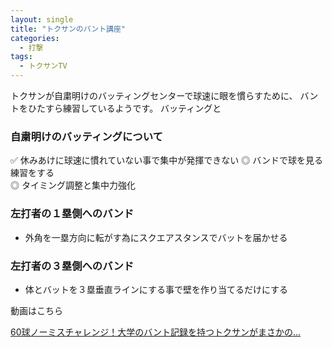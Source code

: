 ```yaml
---
layout: single
title: "トクサンのバント講座"
categories:
  - 打撃 
tags:
  - トクサンTV
---
```


トクサンが自粛明けのバッティングセンターで球速に眼を慣らすために、
バントをひたすら練習しているようです。
バッティングと

### 自粛明けのバッティングについて

✅ 休みあけに球速に慣れていない事で集中が発揮できない
◎ バンドで球を見る練習をする  
◎ タイミング調整と集中力強化  

### 左打者の１塁側へのバンド

- 外角を一塁方向に転がす為にスクエアスタンスでバットを届かせる

### 左打者の３塁側へのバンド
- 体とバットを３塁垂直ラインにする事で壁を作り当てるだけにする

動画はこちら
<!--<iframe width="560" height="315" src="https://www.youtube.com/embed/NfxLo_uzLro" frameborder="0" allow="accelerometer; autoplay; encrypted-media; gyroscope; picture-in-picture" allowfullscreen></iframe>-->

[60球ノーミスチャレンジ！大学のバント記録を持つトクサンがまさかの…](https://youtu.be/NfxLo_uzLro)